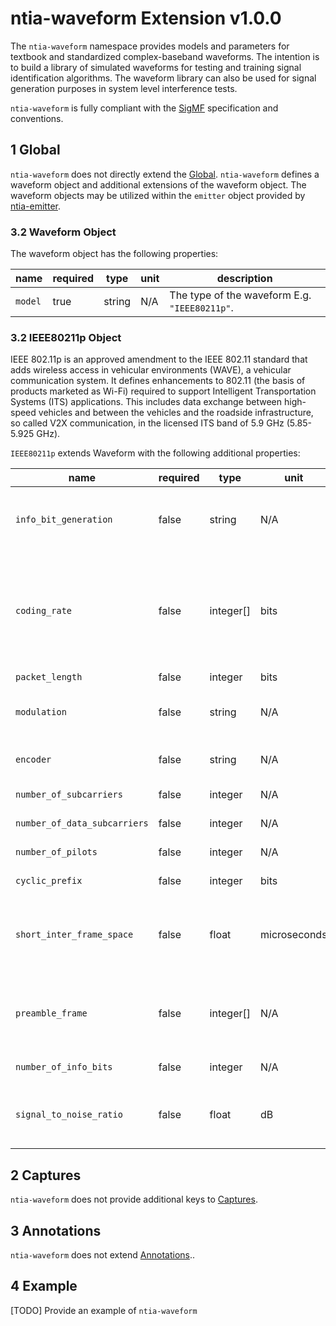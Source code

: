 # ntia-waveform Extension v1.0.0
The `ntia-waveform` namespace provides models and parameters for textbook and standardized complex-baseband waveforms. The intention is to build a library of simulated waveforms for testing and training signal identification algorithms. The waveform library can also be used for signal generation purposes in system level interference tests.   

`ntia-waveform` is fully compliant with the [SigMF](https://github.com/gnuradio/SigMF/blob/master/sigmf-spec.md#namespaces) specification and conventions.

## 1 Global
`ntia-waveform` does not directly extend the [Global](https://github.com/gnuradio/SigMF/blob/master/sigmf-spec.md#global-object). `ntia-waveform` defines a waveform object and additional extensions of the waveform object.  The waveform objects may be utilized within the `emitter` object provided by [ntia-emitter](ntia-emitter.sigmf-ext.md).

### 3.2 Waveform Object
The waveform object has the following properties:

|name|required|type|unit|description|
|----|--------------|-------|-------|-----------|
|`model`|true|string|N/A|The type of the waveform E.g. `"IEEE80211p"`.|


### 3.2 IEEE80211p Object
IEEE 802.11p is an approved amendment to the IEEE 802.11 standard that adds wireless access in vehicular environments (WAVE), a vehicular communication system. It defines enhancements to 802.11 (the basis of products marketed as Wi-Fi) required to support Intelligent Transportation Systems (ITS) applications. This includes data exchange between high-speed vehicles and between the vehicles and the roadside infrastructure, so called V2X communication, in the licensed ITS band of 5.9 GHz (5.85-5.925 GHz). 

`IEEE80211p` extends Waveform with the following additional properties:

|name|required|type|unit|description|
|----|--------------|-------|-------|-----------|
|`info_bit_generation`|false|string|N/A|Model that defines information bit generation. E.g. `"PN"`.|
|`coding_rate`|false|integer[]|bits|An integer[] of length 2 of the form [k, n] that describes an encoder that generates n bits of data for every k bits of useful information.|
|`packet_length`|false|integer|bits|Packet length.|
|`modulation`|false|string|N/A|Modulation, e.g., `"BPSK"`, `"QPSK"`, `"16QAM"`, `"64QAM"`.|
|`encoder`|false|string|N/A|Description of encoder. E.g. `"Convolutional"`.|
|`number_of_subcarriers`|false|integer|N/A|Number of subcarriers.|
|`number_of_data_subcarriers`|false|integer|N/A|Number of data subcarriers.|
|`number_of_pilots`|false|integer|N/A|Number of pilots.|
|`cyclic_prefix`|false|integer|bits|Size of cyclic prefix.|
|`short_inter_frame_space`|false|float|microseconds|Time required to process a received frame and to respond with a response frame.|
|`preamble_frame`|false|integer[]|N/A|Preamble of 0's and 1's used for synchronization and to ID beginning of frame.|
|`number_of_info_bits`|false|integer|N/A|Number of information bits.|
|`signal_to_noise_ratio`|false|float|dB|Signal-to-noise ratio. If unspecified, assumed no noise present.|


## 2 Captures
`ntia-waveform` does not provide additional keys to [Captures](https://github.com/gnuradio/SigMF/blob/master/sigmf-spec.md#captures-array).

## 3 Annotations
`ntia-waveform` does not extend [Annotations](https://github.com/gnuradio/SigMF/blob/master/sigmf-spec.md#annotations-array)..

## 4 Example
[TODO] Provide an example of `ntia-waveform`
